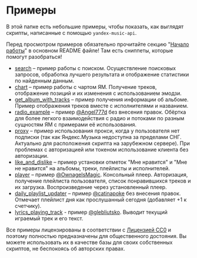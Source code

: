# Примеры

В этой папке есть небольшие примеры, чтобы показать, как выглядят скрипты,
написанные с помощью `yandex-music-api`.

Перед просмотром примеров обязательно прочитайте секцию "[Начало работы](https://github.com/MarshalX/yandex-music-api#%D0%B8%D0%B7%D1%83%D1%87%D0%B5%D0%BD%D0%B8%D0%B5-%D0%BF%D0%BE-%D0%BF%D1%80%D0%B8%D0%BC%D0%B5%D1%80%D0%B0%D0%BC)"
в основном README файле! Там есть сниппеты, которые помогут разобраться!

- [search](search.py) – пример работы с поиском. Осуществление поисковых запросов,
  обработка лучшего результата и отображение статистики по найденным данным. 
- [chart](chart.py) – пример работы с чартом ЯМ. Получение треков, отображение позиций 
  и их изменения с использованием эмодзи.
- [get_album_with_tracks](get_album_with_tracks.py) – пример получения информации 
  об альбоме. Пример отображения треков вместе с исполнителями и названием.
- [radio_example](radio_example) – пример [@Angel777d](https://github.com/Angel777d)
  без внесения правок. Обёртка для более легкого взаимодействия с радио и
  потоками по разным сущностям ЯМ с примерами её использования.
- [proxy](proxy.py) – пример использования прокси, когда у пользователя нет подписки 
  (так как Яндекс.Музыка недоступна за пределами СНГ. Актуально для расположения 
  скрипта на зарубежном сервере). При проблемах с авторизацией или токеном 
  использование клиента без авторизации.
- [like_and_dislike](like_and_dislike.py) – пример установки отметок "Мне нравится" 
  и "Мне не нравится" на альбомы, треки, плейлисты и исполнителей.
- [player](player.py) – пример [@OwnageIsMagic](https://github.com/OwnageIsMagic). 
  Консольный плеер. Авторизация, получение плейлиста пользователя, список
  понравившихся треков и их загрузка. Воспроизведение через установленный плеер.
- [daily_playlist_updater](daily_playlist_updater.py) – пример
  [@catinapoke](https://github.com/catinapoke) без внесения правок. Отмечает
  плейлист дня как прослушанный сегодня (добавляет +1 к счетчику).
- [lyrics_playing_track](lyrics_playing_track.py) - пример
  [@glebliutsko](https://github.com/glebliutsko). Выводит текущий играемый трек и его текст.

Все примеры лицензированы в соответствии с 
[Лицензией CC0](https://github.com/MarshalX/yandex-music-api/blob/master/examples/LICENSE.txt) 
и поэтому полностью предназначены для общественного достояния.
Вы можете использовать их в качестве базы для своих собственных скриптов,
не беспокоясь об авторских правах.